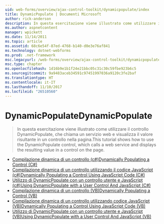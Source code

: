 ```yaml
---
uid: web-forms/overview/ajax-control-toolkit/dynamicpopulate/index
title: DynamicPopulate | Documenti Microsoft
author: rick-anderson
description: In questa esercitazione viene illustrato come utilizzare il controllo DynamicPopulate, che chiama un servizio web e visualizza il valore risultante in un controllo nella pagina.
ms.author: aspnetcontent
manager: wpickett
ms.date: 11/14/2011
ms.topic: article
ms.assetid: 68c6e54f-87ed-4768-b140-d0e3e76af841
ms.technology: dotnet-webforms
ms.prod: .net-framework
msc.legacyurl: /web-forms/overview/ajax-control-toolkit/dynamicpopulate
msc.type: chapter
ms.openlocfilehash: 1d16b9e1b1f24e21bbc05c31c30c59fbe923b6c5
ms.sourcegitcommit: 9a9483aceb34591c97451997036a9120c3fe2baf
ms.translationtype: HT
ms.contentlocale: it-IT
ms.lasthandoff: 11/10/2017
ms.locfileid: "26510560"
---
```

<a name="dynamicpopulate"></a><span data-ttu-id="e076d-103">DynamicPopulate</span><span class="sxs-lookup"><span data-stu-id="e076d-103">DynamicPopulate</span></span>
====================
> <span data-ttu-id="e076d-104">In questa esercitazione viene illustrato come utilizzare il controllo DynamicPopulate, che chiama un servizio web e visualizza il valore risultante in un controllo nella pagina.</span><span class="sxs-lookup"><span data-stu-id="e076d-104">This tutorial shows how to use the DynamicPopulate control, which calls a web service and displays the resulting value in a control on the page.</span></span>


- [<span data-ttu-id="e076d-105">Compilazione dinamica di un controllo (c#)</span><span class="sxs-lookup"><span data-stu-id="e076d-105">Dynamically Populating a Control (C#)</span></span>](dynamically-populating-a-control-cs.md)
- [<span data-ttu-id="e076d-106">Compilazione dinamica di un controllo utilizzando il codice JavaScript (c#)</span><span class="sxs-lookup"><span data-stu-id="e076d-106">Dynamically Populating a Control Using JavaScript Code (C#)</span></span>](dynamically-populating-a-control-using-javascript-code-cs.md)
- [<span data-ttu-id="e076d-107">Utilizzo di DynamicPopulate con un controllo utente e JavaScript (c#)</span><span class="sxs-lookup"><span data-stu-id="e076d-107">Using DynamicPopulate with a User Control And JavaScript (C#)</span></span>](using-dynamicpopulate-with-a-user-control-and-javascript-cs.md)
- [<span data-ttu-id="e076d-108">Compilazione dinamica di un controllo (VB)</span><span class="sxs-lookup"><span data-stu-id="e076d-108">Dynamically Populating a Control (VB)</span></span>](dynamically-populating-a-control-vb.md)
- [<span data-ttu-id="e076d-109">Compilazione dinamica di un controllo utilizzando codice JavaScript (VB)</span><span class="sxs-lookup"><span data-stu-id="e076d-109">Dynamically Populating a Control Using JavaScript Code (VB)</span></span>](dynamically-populating-a-control-using-javascript-code-vb.md)
- [<span data-ttu-id="e076d-110">Utilizzo di DynamicPopulate con un controllo utente e JavaScript (VB)</span><span class="sxs-lookup"><span data-stu-id="e076d-110">Using DynamicPopulate with a User Control And JavaScript (VB)</span></span>](using-dynamicpopulate-with-a-user-control-and-javascript-vb.md)
